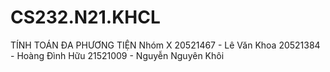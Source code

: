 # CS232.N21.KHCL
TÍNH TOÁN ĐA PHƯƠNG TIỆN
Nhóm X
20521467 - Lê Văn Khoa
20521384 - Hoàng Đình Hữu
21521009 - Nguyễn Nguyên Khôi
